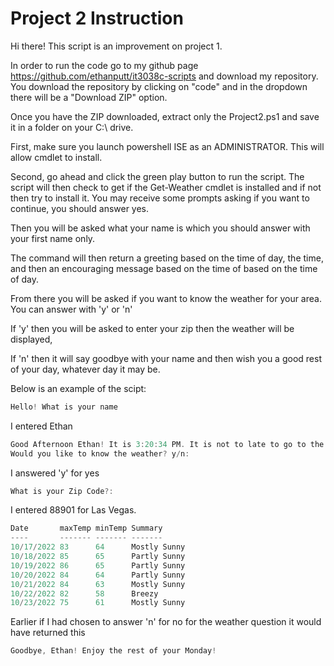 # Project 2 Instruction

Hi there! This script is an improvement on project 1. 

In order to run the code go to my github page https://github.com/ethanputt/it3038c-scripts and download my repository. You download the repository by clicking on "code" and in the dropdown there will be a "Download ZIP" option.

Once you have the ZIP downloaded, extract only the Project2.ps1 and save it in a folder on your C:\ drive.

First, make sure you launch powershell ISE as an ADMINISTRATOR. This will allow cmdlet to install.

Second, go ahead and click the green play button to run the script. The script will then check to get if the Get-Weather cmdlet is installed and if not then try to install it.
You may receive some prompts asking if you want to continue, you should answer yes.

Then you will be asked what your name is which you should answer with your first name only.

The command will then return a greeting based on the time of day, the time, and then an encouraging message based on the time of based on the time of day.

From there you will be asked if you want to know the weather for your area. You can answer with 'y' or 'n'

If 'y' then you will be asked to enter your zip then the weather will be displayed,

If 'n' then it will say goodbye with your name and then wish you a good rest of your day, whatever day it may be.

Below is an example of the scipt:

```powershell
Hello! What is your name
```

I entered Ethan

```powershell
Good Afternoon Ethan! It is 3:20:34 PM. It is not to late to go to the gym. Get moving!
Would you like to know the weather? y/n:
```
I answered 'y' for yes

```powershell
What is your Zip Code?:
```

I entered 88901 for Las Vegas.

```powershell
Date       maxTemp minTemp Summary     
----       ------- ------- -------     
10/17/2022 83      64      Mostly Sunny
10/18/2022 85      65      Partly Sunny
10/19/2022 86      65      Partly Sunny
10/20/2022 84      64      Partly Sunny
10/21/2022 84      63      Mostly Sunny
10/22/2022 82      58      Breezy      
10/23/2022 75      61      Mostly Sunny
```
Earlier if I had chosen to answer 'n' for no for the weather question it would have returned this

```powershell
Goodbye, Ethan! Enjoy the rest of your Monday!
```
